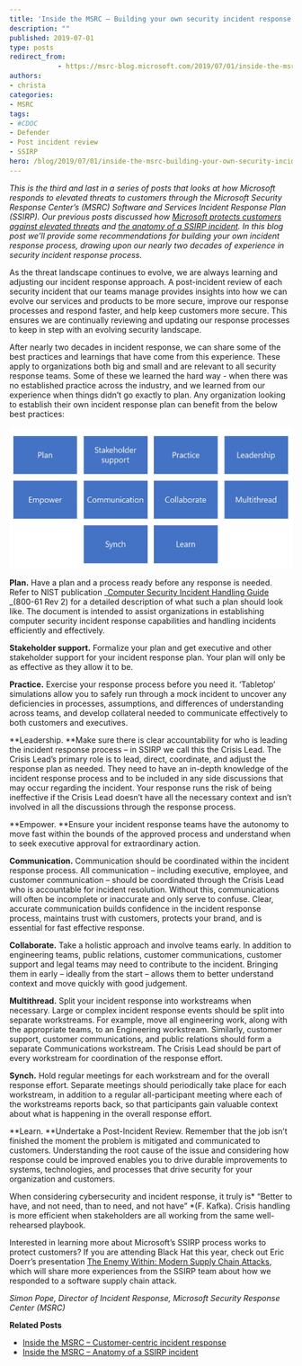 ```yaml
---
title: 'Inside the MSRC – Building your own security incident response process'
description: ""
published: 2019-07-01
type: posts
redirect_from:
            - https://msrc-blog.microsoft.com/2019/07/01/inside-the-msrc-building-your-own-security-incident-response-process/
authors:
- christa
categories:
- MSRC
tags:
- #CDOC
- Defender
- Post incident review
- SSIRP
hero: /blog/2019/07/01/inside-the-msrc-building-your-own-security-incident-response-process/img/wp-content-uploads-2019-07-SSIRP-best-practices-headers.jpg
---
```

_This is the third and last in a series of posts that looks at how Microsoft responds to elevated threats to customers through the Microsoft Security Response Center’s (MSRC) Software and Services Incident Response Plan (SSIRP). Our previous posts discussed how [Microsoft protects customers against elevated threats](https://msrc-blog.microsoft.com/2019/06/25/inside-the-msrc-customer-centric-incident-response/) and [the anatomy of a SSIRP incident](https://msrc-blog.microsoft.com/2019/06/25/inside-the-msrc-–-anatomy-of-a-ssirp-incident/). In this blog post we’ll provide some recommendations for building your own incident response process, drawing upon our nearly two decades of experience in security incident response process._

As the threat landscape continues to evolve, we are always learning and adjusting our incident response approach. A post-incident review of each security incident that our teams manage provides insights into how we can evolve our services and products to be more secure, improve our response processes and respond faster, and help keep customers more secure. This ensures we are continually reviewing and updating our response processes to keep in step with an evolving security landscape.

After nearly two decades in incident response, we can share some of the best practices and learnings that have come from this experience. These apply to organizations both big and small and are relevant to all security response teams. Some of these we learned the hard way - when there was no established practice across the industry, and we learned from our experience when things didn’t go exactly to plan. Any organization looking to establish their own incident response plan can benefit from the below best practices:

![](./img/wp-content-uploads-2019-07-SSIRP-best-practices-headers.jpg)

[](https://msdnshared.blob.core.windows.net/media/2019/06/process.png)

**Plan.** Have a plan and a process ready before any response is needed. Refer to NIST publication _[Computer Security Incident Handling Guide](https://nvlpubs.nist.gov/nistpubs/SpecialPublications/NIST.SP.800-61r2.pdf) _(800-61 Rev 2) for a detailed description of what such a plan should look like. The document is intended to assist organizations in establishing computer security incident response capabilities and handling incidents efficiently and effectively.

**Stakeholder support.** Formalize your plan and get executive and other stakeholder support for your incident response plan. Your plan will only be as effective as they allow it to be.

**Practice.** Exercise your response process before you need it. ‘Tabletop’ simulations allow you to safely run through a mock incident to uncover any deficiencies in processes, assumptions, and differences of understanding across teams, and develop collateral needed to communicate effectively to both customers and executives.

**Leadership. **Make sure there is clear accountability for who is leading the incident response process – in SSIRP we call this the Crisis Lead. The Crisis Lead’s primary role is to lead, direct, coordinate, and adjust the response plan as needed. They need to have an in-depth knowledge of the incident response process and to be included in any side discussions that may occur regarding the incident. Your response runs the risk of being ineffective if the Crisis Lead doesn’t have all the necessary context and isn’t involved in all the discussions through the response process.

**Empower. **Ensure your incident response teams have the autonomy to move fast within the bounds of the approved process and understand when to seek executive approval for extraordinary action.

**Communication.** Communication should be coordinated within the incident response process. All communication – including executive, employee, and customer communication – should be coordinated through the Crisis Lead who is accountable for incident resolution. Without this, communications will often be incomplete or inaccurate and only serve to confuse. Clear, accurate communication builds confidence in the incident response process, maintains trust with customers, protects your brand, and is essential for fast effective response.

**Collaborate.** Take a holistic approach and involve teams early. In addition to engineering teams, public relations, customer communications, customer support and legal teams may need to contribute to the incident. Bringing them in early – ideally from the start – allows them to better understand context and move quickly with good judgement.

**Multithread.** Split your incident response into workstreams when necessary. Large or complex incident response events should be split into separate workstreams. For example, move all engineering work, along with the appropriate teams, to an Engineering workstream. Similarly, customer support, customer communications, and public relations should form a separate Communications workstream. The Crisis Lead should be part of every workstream for coordination of the response effort.

**Synch.** Hold regular meetings for each workstream and for the overall response effort. Separate meetings should periodically take place for each workstream, in addition to a regular all-participant meeting where each of the workstreams reports back, so that participants gain valuable context about what is happening in the overall response effort.

**Learn. **Undertake a Post-Incident Review. Remember that the job isn’t finished the moment the problem is mitigated and communicated to customers. Understanding the root cause of the issue and considering how response could be improved enables you to drive durable improvements to systems, technologies, and processes that drive security for your organization and customers.

When considering cybersecurity and incident response, it truly is* “Better to have, and not need, than to need, and not have” *(F. Kafka). Crisis handling is more efficient when stakeholders are all working from the same well-rehearsed playbook.

Interested in learning more about Microsoft’s SSIRP process works to protect customers? If you are attending Black Hat this year, check out Eric Doerr’s presentation [The Enemy Within: Modern Supply Chain Attacks](https://www.blackhat.com/us-19/briefings/schedule/?hootPostID=db681a52c6a321681e1f9281b5124457%3ca%20href=#the-enemy-within-modern-supply-chain-attacks-16241), which will share more experiences from the SSIRP team about how we responded to a software supply chain attack.

_Simon Pope, Director of Incident Response, Microsoft Security Response Center (MSRC)_

**Related Posts**

- [Inside the MSRC – Customer-centric incident response](https://msrc-blog.microsoft.com/2019/06/25/inside-the-msrc-customer-centric-incident-response/)
- [Inside the MSRC – Anatomy of a SSIRP incident](https://msrc-blog.microsoft.com/2019/06/25/inside-the-msrc-–-anatomy-of-a-ssirp-incident/)
